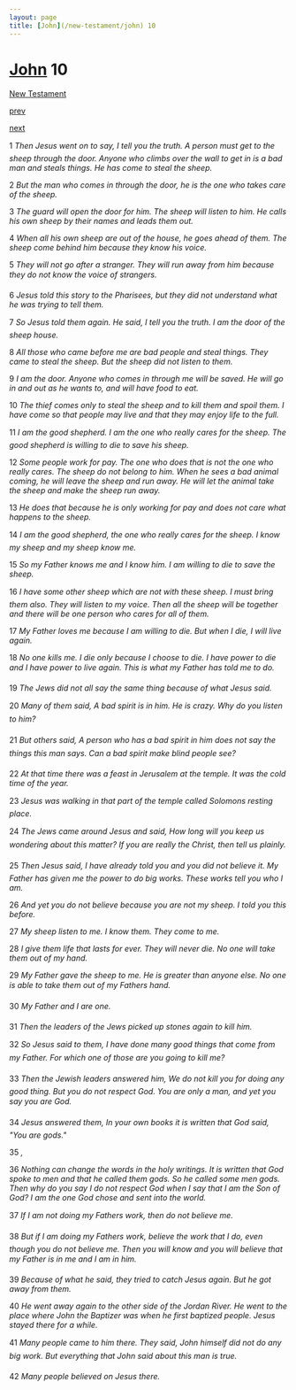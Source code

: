 ```yaml
---
layout: page
title: [John](/new-testament/john) 10
---
```


# [John](/new-testament/john) 10

[New Testament](/new-testament)


[prev](/new-testament/john/john-9.html)


[next](/new-testament/john/john-11.html)

1 _Then Jesus went on to say, I tell you the truth. A person must get to the sheep through the door. Anyone who climbs over the wall to get in is a bad man and steals things. He has come to steal the sheep._

2 _But the man who comes in through the door, he is the one who takes care of the sheep._

3 _The guard will open the door for him. The sheep will listen to him. He calls his own sheep by their names and leads them out._

4 _When all his own sheep are out of the house, he goes ahead of them. The sheep come behind him because they know his voice._

5 _They will not go after a stranger. They will run away from him because they do not know the voice of strangers._

6 _Jesus told this story to the Pharisees, but they did not understand what he was trying to tell them._

7 _So Jesus told them again. He said, I tell you the truth. I am the door of the sheep house._

8 _All those who came before me are bad people and steal things. They came to steal the sheep. But the sheep did not listen to them._

9 _I am the door. Anyone who comes in through me will be saved. He will go in and out as he wants to, and will have food to eat._

10 _The thief comes only to steal the sheep and to kill them and spoil them. I have come so that people may live and that they may enjoy life to the full._

11 _I am the good shepherd. I am the one who really cares for the sheep. The good shepherd is willing to die to save his sheep._

12 _Some people work for pay. The one who does that is not the one who really cares. The sheep do not belong to him. When he sees a bad animal coming, he will leave the sheep and run away. He will let the animal take the sheep and make the sheep run away._

13 _He does that because he is only working for pay and does not care what happens to the sheep._

14 _I am the good shepherd, the one who really cares for the sheep. I know my sheep and my sheep know me._

15 _So my Father knows me and I know him. I am willing to die to save the sheep._

16 _I have some other sheep which are not with these sheep. I must bring them also. They will listen to my voice. Then all the sheep will be together and there will be one person who cares for all of them._

17 _My Father loves me because I am willing to die. But when I die, I will live again._

18 _No one kills me. I die only because I choose to die. I have power to die and I have power to live again. This is what my Father has told me to do._

19 _The Jews did not all say the same thing because of what Jesus said._

20 _Many of them said, A bad spirit is in him. He is crazy. Why do you listen to him?_

21 _But others said, A person who has a bad spirit in him does not say the things this man says. Can a bad spirit make blind people see?_

22 _At that time there was a feast in Jerusalem at the temple. It was the cold time of the year._

23 _Jesus was walking in that part of the temple called Solomons resting place._

24 _The Jews came around Jesus and said, How long will you keep us wondering about this matter? If you are really the Christ, then tell us plainly._

25 _Then Jesus said, I have already told you and you did not believe it. My Father has given me the power to do big works. These works tell you who I am._

26 _And yet you do not believe because you are not my sheep. I told you this before._

27 _My sheep listen to me. I know them. They come to me._

28 _I give them life that lasts for ever. They will never die. No one will take them out of my hand._

29 _My Father gave the sheep to me. He is greater than anyone else. No one is able to take them out of my Fathers hand._

30 _My Father and I are one._

31 _Then the leaders of the Jews picked up stones again to kill him._

32 _So Jesus said to them, I have done many good things that come from my Father. For which one of those are you going to kill me?_

33 _Then the Jewish leaders answered him, We do not kill you for doing any good thing. But you do not respect God. You are only a man, and yet you say you are God._

34 _Jesus answered them, In your own books it is written that God said, "You are gods."_

35 _,_

36 _Nothing can change the words in the holy writings. It is written that God spoke to men and that he called them gods. So he called some men gods. Then why do you say I do not respect God when I say that I am the Son of God? I am the one God chose and sent into the world._

37 _If I am not doing my Fathers work, then do not believe me._

38 _But if I am doing my Fathers work, believe the work that I do, even though you do not believe me. Then you will know and you will believe that my Father is in me and I am in him._

39 _Because of what he said, they tried to catch Jesus again. But he got away from them._

40 _He went away again to the other side of the Jordan River. He went to the place where John the Baptizer was when he first baptized people. Jesus stayed there for a while._

41 _Many people came to him there. They said, John himself did not do any big work. But everything that John said about this man is true._

42 _Many people believed on Jesus there._

